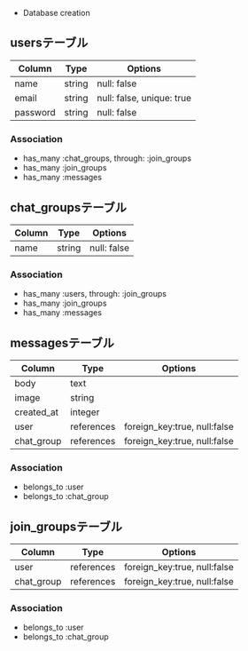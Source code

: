 * Database creation
## usersテーブル
|Column       |Type  |Options                  |
|-------------|------|-------------------------|
|name         |string|null: false              |
|email        |string|null: false, unique: true|
|password     |string|null: false              |
### Association
- has_many :chat_groups, through: :join_groups
- has_many :join_groups
- has_many :messages

## chat_groupsテーブル
|Column    |Type   |Options    |
|----------|-------|-----------|
|name      |string |null: false|
### Association
- has_many :users, through: :join_groups
- has_many :join_groups
- has_many :messages

## messagesテーブル
|Column    |Type      |Options    |
|----------|----------|-----------|
|body      |text      |           |
|image     |string    |           |
|created_at|integer   |           |
|user      |references|foreign_key:true, null:false|
|chat_group|references|foreign_key:true, null:false|
### Association
- belongs_to :user
- belongs_to :chat_group

## join_groupsテーブル
|Column    |Type      |Options    |
|----------|----------|-----------|
|user      |references|foreign_key:true, null:false|
|chat_group|references|foreign_key:true, null:false|
### Association
- belongs_to :user
- belongs_to :chat_group